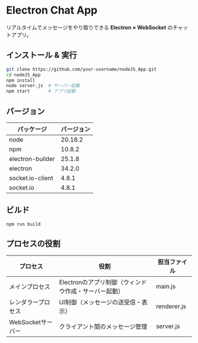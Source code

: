#  Electron Chat App

リアルタイムでメッセージをやり取りできる **Electron × WebSocket** のチャットアプリ。

## インストール & 実行
```bash
git clone https://github.com/your-username/nodeJS_App.git
cd nodeJS_App
npm install
node server.js  # サーバー起動
npm start       # アプリ起動
```

## バージョン
|パッケージ | バージョン |
| ---- | ---- |
| node | 20.18.2 |
| npm | 10.8.2 |
| electron-builder | 25.1.8 |
| electron | 34.2.0 |
| socket.io-client | 4.8.1 |
| socket.io | 4.8.1 |

##  ビルド
```
npm run build
```

## プロセスの役割

|プロセス | 役割 | 担当ファイル |
| ---- | ---- | ---- |
| メインプロセス| Electronのアプリ制御（ウィンドウ作成・サーバー起動）| main.js |
| レンダラープロセス | UI制御（メッセージの送受信・表示）|	renderer.js |
| WebSocketサーバー | クライアント間のメッセージ管理 | server.js |

